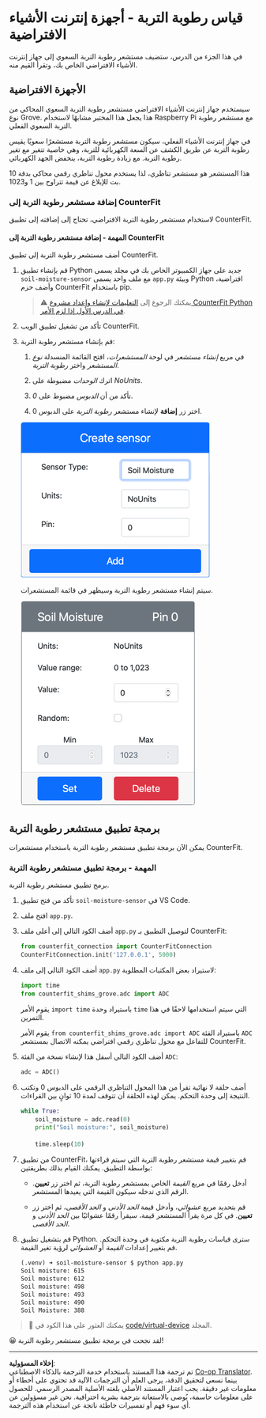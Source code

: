 <!--
CO_OP_TRANSLATOR_METADATA:
{
  "original_hash": "2bf65f162bcebd35fbcba5fd245afac4",
  "translation_date": "2025-08-26T22:51:35+00:00",
  "source_file": "2-farm/lessons/2-detect-soil-moisture/virtual-device-soil-moisture.md",
  "language_code": "ar"
}
-->
# قياس رطوبة التربة - أجهزة إنترنت الأشياء الافتراضية

في هذا الجزء من الدرس، ستضيف مستشعر رطوبة التربة السعوي إلى جهاز إنترنت الأشياء الافتراضي الخاص بك، وتقرأ القيم منه.

## الأجهزة الافتراضية

سيستخدم جهاز إنترنت الأشياء الافتراضي مستشعر رطوبة التربة السعوي المحاكي من نوع Grove. هذا يجعل هذا المختبر مشابهًا لاستخدام Raspberry Pi مع مستشعر رطوبة التربة السعوي الفعلي.

في جهاز إنترنت الأشياء الفعلي، سيكون مستشعر رطوبة التربة مستشعرًا سعويًا يقيس رطوبة التربة عن طريق الكشف عن السعة الكهربائية للتربة، وهي خاصية تتغير مع تغير رطوبة التربة. مع زيادة رطوبة التربة، ينخفض الجهد الكهربائي.

هذا المستشعر هو مستشعر تناظري، لذا يستخدم محول تناظري رقمي محاكي بدقة 10 بت للإبلاغ عن قيمة تتراوح بين 1 و1023.

### إضافة مستشعر رطوبة التربة إلى CounterFit

لاستخدام مستشعر رطوبة التربة الافتراضي، تحتاج إلى إضافته إلى تطبيق CounterFit.

#### المهمة - إضافة مستشعر رطوبة التربة إلى CounterFit

أضف مستشعر رطوبة التربة إلى تطبيق CounterFit.

1. قم بإنشاء تطبيق Python جديد على جهاز الكمبيوتر الخاص بك في مجلد يسمى `soil-moisture-sensor` مع ملف واحد يسمى `app.py` وبيئة Python افتراضية، وأضف حزم CounterFit باستخدام pip.

    > ⚠️ يمكنك الرجوع إلى [التعليمات لإنشاء وإعداد مشروع CounterFit Python في الدرس الأول إذا لزم الأمر](../../../1-getting-started/lessons/1-introduction-to-iot/virtual-device.md).

1. تأكد من تشغيل تطبيق الويب CounterFit.

1. قم بإنشاء مستشعر رطوبة التربة:

    1. في مربع *إنشاء مستشعر* في لوحة *المستشعرات*، افتح القائمة المنسدلة *نوع المستشعر* واختر *رطوبة التربة*.

    1. اترك *الوحدات* مضبوطة على *NoUnits*.

    1. تأكد من أن *الدبوس* مضبوط على *0*.

    1. اختر زر **إضافة** لإنشاء مستشعر *رطوبة التربة* على الدبوس 0.

    ![إعدادات مستشعر رطوبة التربة](../../../../../translated_images/counterfit-create-soil-moisture-sensor.35266135a5e0ae68b29a684d7db0d2933a8098b2307d197f7c71577b724603aa.ar.png)

    سيتم إنشاء مستشعر رطوبة التربة وسيظهر في قائمة المستشعرات.

    ![تم إنشاء مستشعر رطوبة التربة](../../../../../translated_images/counterfit-soil-moisture-sensor.81742b2de0e9de60a3b3b9a2ff8ecc686d428eb6d71820f27a693be26e5aceee.ar.png)

## برمجة تطبيق مستشعر رطوبة التربة

يمكن الآن برمجة تطبيق مستشعر رطوبة التربة باستخدام مستشعرات CounterFit.

### المهمة - برمجة تطبيق مستشعر رطوبة التربة

برمج تطبيق مستشعر رطوبة التربة.

1. تأكد من فتح تطبيق `soil-moisture-sensor` في VS Code.

1. افتح ملف `app.py`.

1. أضف الكود التالي إلى أعلى ملف `app.py` لتوصيل التطبيق بـ CounterFit:

    ```python
    from counterfit_connection import CounterFitConnection
    CounterFitConnection.init('127.0.0.1', 5000)
    ```

1. أضف الكود التالي إلى ملف `app.py` لاستيراد بعض المكتبات المطلوبة:

    ```python
    import time
    from counterfit_shims_grove.adc import ADC
    ```

    يقوم الأمر `import time` باستيراد وحدة `time` التي سيتم استخدامها لاحقًا في هذا التمرين.

    يقوم الأمر `from counterfit_shims_grove.adc import ADC` باستيراد الفئة `ADC` للتفاعل مع محول تناظري رقمي افتراضي يمكنه الاتصال بمستشعر CounterFit.

1. أضف الكود التالي أسفل هذا لإنشاء نسخة من الفئة `ADC`:

    ```python
    adc = ADC()
    ```

1. أضف حلقة لا نهائية تقرأ من هذا المحول التناظري الرقمي على الدبوس 0 وتكتب النتيجة إلى وحدة التحكم. يمكن لهذه الحلقة أن تتوقف لمدة 10 ثوانٍ بين القراءات.

    ```python
    while True:
        soil_moisture = adc.read(0)
        print("Soil moisture:", soil_moisture)
    
        time.sleep(10)
    ```

1. من تطبيق CounterFit، قم بتغيير قيمة مستشعر رطوبة التربة التي سيتم قراءتها بواسطة التطبيق. يمكنك القيام بذلك بطريقتين:

    * أدخل رقمًا في مربع *القيمة* الخاص بمستشعر رطوبة التربة، ثم اختر زر **تعيين**. الرقم الذي تدخله سيكون القيمة التي يعيدها المستشعر.

    * قم بتحديد مربع *عشوائي*، وأدخل قيمة *الحد الأدنى* و *الحد الأقصى*، ثم اختر زر **تعيين**. في كل مرة يقرأ المستشعر قيمة، سيقرأ رقمًا عشوائيًا بين *الحد الأدنى* و *الحد الأقصى*.

1. قم بتشغيل تطبيق Python. سترى قياسات رطوبة التربة مكتوبة في وحدة التحكم. قم بتغيير إعدادات *القيمة* أو *العشوائي* لرؤية تغير القيمة.

    ```output
    (.venv) ➜ soil-moisture-sensor $ python app.py 
    Soil moisture: 615
    Soil moisture: 612
    Soil moisture: 498
    Soil moisture: 493
    Soil moisture: 490
    Soil Moisture: 388
    ```

> 💁 يمكنك العثور على هذا الكود في [code/virtual-device](../../../../../2-farm/lessons/2-detect-soil-moisture/code/virtual-device) المجلد.

😀 لقد نجحت في برمجة تطبيق مستشعر رطوبة التربة!

---

**إخلاء المسؤولية**:  
تم ترجمة هذا المستند باستخدام خدمة الترجمة بالذكاء الاصطناعي [Co-op Translator](https://github.com/Azure/co-op-translator). بينما نسعى لتحقيق الدقة، يرجى العلم أن الترجمات الآلية قد تحتوي على أخطاء أو معلومات غير دقيقة. يجب اعتبار المستند الأصلي بلغته الأصلية المصدر الرسمي. للحصول على معلومات حاسمة، يُوصى بالاستعانة بترجمة بشرية احترافية. نحن غير مسؤولين عن أي سوء فهم أو تفسيرات خاطئة ناتجة عن استخدام هذه الترجمة.
